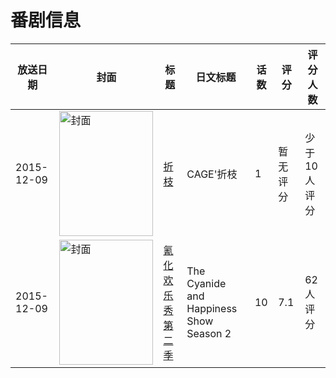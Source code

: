 # 番剧信息

|放送日期|封面|标题|日文标题|话数|评分|评分人数|
|---|---|---|---|---|---|---|
|2015-12-09|<img src="https://lain.bgm.tv/pic/cover/c/c3/1a/320056_ED7Hr.jpg" alt="封面" style="width:150px;height:200px;object-fit:cover;">|[折枝](https://bangumi.tv/subject/320056)|CAGE'折枝|1|暂无评分|少于10人评分|
|2015-12-09|<img src="https://lain.bgm.tv/pic/cover/c/98/50/170789_Jcp9X.jpg" alt="封面" style="width:150px;height:200px;object-fit:cover;">|[氰化欢乐秀 第二季](https://bangumi.tv/subject/170789)|The Cyanide and Happiness Show Season 2|10|7.1|62人评分|
